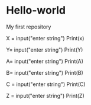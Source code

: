 # Hello-world
My first repository

X = input("enter string")
Print(x)

Y= input("enter string")
Print(Y)

A= input("enter string")
Print(A)

B= input("enter string")
Print(B)

C = input("enter string")
Print(C)

Z = input("enter string")
Print(Z)